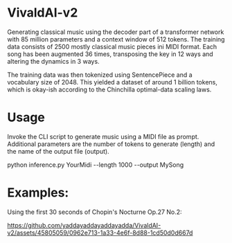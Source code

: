 # VivaldAI-v2
Generating classical music using the decoder part of a transformer network with 85 million parameters and a context window of 512 tokens. 
The training data consists of 2500 mostly classical music pieces ini MIDI format. Each song has been augmented 36 times, transposing the key in 12 ways and altering the dynamics in 3 ways. 

The training data was then tokenized using SentencePiece and a vocabulary size of 2048. This yielded a dataset of around 1 billion tokens, which is okay-ish according to the Chinchilla optimal-data scaling laws. 

# Usage
Invoke the CLI script to generate music using a MIDI file as prompt. Additional parameters are the number of tokens to generate (length) and the name of the output file (output).

python inference.py YourMidi --length 1000 --output MySong

# Examples:

Using the first 30 seconds of Chopin's Nocturne Op.27 No.2:

https://github.com/yaddayaddayaddayadda/VivaldAI-v2/assets/45805059/0962e713-1a33-4e6f-8d88-1cd50d0d667d

